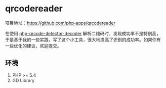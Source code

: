 # qrcodereader

项目地址：https://github.com/php-apps/qrcodereader

在使用 [php-qrcode-detector-decoder](https://github.com/khanamiryan/php-qrcode-detector-decoder) 解析二维码时，发现成功率不是特别高，于是基于我的一些实践，写了这个小工具，很大地提高了识别的成功率。如果你有一些优化的建议，欢迎提交。

## 环境
1. PHP >= 5.4
2. GD Library

